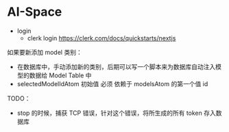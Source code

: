 # AI-Space

- login
    - clerk login https://clerk.com/docs/quickstarts/nextjs

  
如果要新添加 model 类别：
- 在数据库中，手动添加新的类别，后期可以写一个脚本来为数据库自动注入模型的数据给 Model Table 中
- selectedModelIdAtom 初始值 必须 依赖于 modelsAtom 的第一个值 id


TODO：
- stop 的时候，捕获 TCP 错误，针对这个错误，将所生成的所有 token 存入数据库

